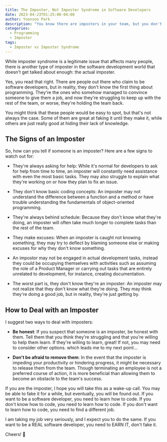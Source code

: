 ```yaml
---
title: The Imposter, Not Imposter Syndrome in Software Developers
date: 2023-04-23T01:25:00-04:00
author: Yoonsoo Park
description: "You know there are imposters in your team, but you don't know who they are."
categories:
  - Programming
  - Imposter
tags:
  - Imposter vs Imposter Syndrome
---
```


While imposter syndrome is a legitimate issue that affects many people, there is another type of imposter in the software development world that doesn't get talked about enough: the actual imposter.

Yes, you read that right. There are people out there who claim to be software developers, but in reality, they don't know the first thing about programming. They're the ones who somehow managed to convince someone to give them a job, and now they're struggling to keep up with the rest of the team, or worse, they're holding the team back.

You might think that these people would be easy to spot, but that's not always the case. Some of them are great at faking it until they make it, while others are just really good at hiding their lack of knowledge.

## The Signs of an Imposter

So, how can you tell if someone is an imposter? Here are a few signs to watch out for:

- They're always asking for help: While it's normal for developers to ask for help from time to time, an imposter will constantly need assistance with even the most basic tasks. They may also struggle to explain what they're working on or how they plan to fix an issue.

- They don't know basic coding concepts: An imposter may not understand the difference between a function and a method or have trouble understanding the fundamentals of object-oriented programming.

- They're always behind schedule: Because they don't know what they're doing, an imposter will often take much longer to complete tasks than the rest of the team.

- They make excuses: When an imposter is caught not knowing something, they may try to deflect by blaming someone else or making excuses for why they don't know something.

- An impostor may not be engaged in actual development tasks, instead they could be occupying themselves with activities such as assuming the role of a Product Manager or carrying out tasks that are entirely unrelated to development, for instance, creating documentation.

- The worst part is, they don't know they're an imposter: An imposter may not realize that they don't know what they're doing. They may think they're doing a good job, but in reality, they're just getting by.

## How to Deal with an Imposter

I suggest two ways to deal with imposters:

- **Be honest**: If you suspect that someone is an imposter, be honest with them. Tell them that you think they're struggling and that you're willing to help them learn. If they're willing to learn, great! If not, you may need to consider other options. which leads me to my next point...

- **Don't be afraid to remove them**: In the event that the imposter is impeding your productivity or hindering progress, it might be necessary to release them from the team. Though terminating an employee is not a preferred course of action, it is more beneficial than allowing them to become an obstacle to the team's success.

If you are the imposter, I hope you will take this as a wake-up call. You may be able to fake it for a while, but eventually, you will be found out. If you want to be a software developer, you need to learn how to code. If you don't know how to code, you need to learn how to code. If you don't want to learn how to code, you need to find a different job.

I am taking my job very seriously, and I expect you to do the same. If you want to be a REAL software developer, you need to EARN IT, don't fake it.

Cheers! 🍺
